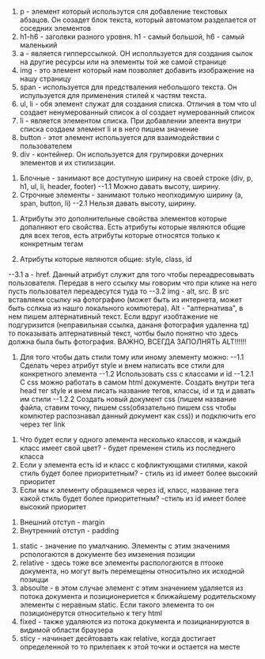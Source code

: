 1. p - элемент который использутся сля добавление текстовых абзацов. Он созадет блок текста, который автоматом разделается от соседних элементов
2. h1-h6 - заголвки разного уровня. h1 - самый большой, h6 - самый маленький
3. а - является гипперссылкой. ОН исполльзуется для создания сылок на другие ресурсы или на элементы той же самой странице
4. img - это элемент который нам позволяет добавить изображение на нашу страницу
5. span - используется для предстваления небольшого текста. Он испульзуется для применения стилей к частям текста.
6. ul, li - обя элемент служат для создания списка. Отличия в том что ul создает ненумерованный список a ol создает нумерованный список
7. li - является элементом списка. При добавлении элеента внутри списка создаем элемент li и в него пишем значение
8. button - этот элемент используется для взаимодействии с пользователем
9. div - контейнер. Он используется для групировки дочерних элементов и их стилизации.


<!-- Отличие блочных и строчных элементов -->

1. Блочные - занимают все доступную ширину на своей строке (div, p, h1, ul, li, header, footer)
    --1.1 Можно давать высоту, ширину.
2. Строчные элементы - занимают только неопходимую ширину (a, span, button, li)
    --2.1 Нельзя давать высоту, ширину.


<!-- Что такое атрибуты, для чего нужны, какие атибуты есть у оснавных тегов -->

1. Атрибуты это дополнительные свойства элементов которые допалняют его свойства. Есть атрибуты которые являются общие для всех тегов, есть атрибуты которые относятся только к конкретным тегам

2. Атрибуты которые являются общие: style, class, id

--3.1 a - href. Данный атрибут служит для того чтобы переадресовывать пользователя. Передав в него ссылку мы говорим что при клике на него пусть пользовател переадесутся туда то
--3.2 img - alt, src. В src вставляем ссылку на фотографию (может быть из интернета, может быть сслкыа из нашго локального компютера). Alt - "алтернатива", в нем пишем алтернативный текст. Если вдруг изобтажение не подгуризится (неправильная ссылка, дананя фотография удаленна тд) то показывать алтернативный текст, чотбы было понятно что здесь должна была быть фотография. ВАЖНО, ВСЕГДА ЗАПОЛНЯТЬ ALT!!!!!!


<!-- Стили -->
1. Для того чтобы дать стили тому или иному элементу можно:
    --1.1 Сделать через атрибут style и внем написать все стили для конкретного элемента
    --1.2 Использовать css с классами и id
        --1.2.1 С css можно работать в самом html документе. Создать внутри тега head тег style и внем писать название тегов, классы, id и тд и давать им стили
        --1.2.2 Создать новый документ css (пишем название файла, ставим точку, пишем css(обязательно пишем css чтобы компютер распознавал данный документ как css))
        и подключить его через тег link

<!-- Оснавные вопросы -->
1. Что будет если у одного элемента несколько классов, и каждый класс имеет свой цвет? - будет пременен стиль из последнего класса
2. Если у элемента есть id и класс с кофликтующами стилями, какой стиль будет более приоритетным? - стиль из id имеет более высокий приоритет
3. Если мы к элементу обращаемся через id, класс, название тега какой стиль будет более приоритетным? -стиль из id имеет более высокий приоритет

<!-- Отсупах -->
1. Внешний отступ - margin
2. Внутренний отступ - padding


<!-- Postion -->
1. static - значение по умалчанию. Элементы с этим значенимя рспологаются в документе без имзенения позиции
2. relative - здесь тоже все элементы распологаются в птооке документа, но могут выть перемещены относитьлно их исходной позицци
3. absoulte - в этом случае элемент с этим значением удаляется из потока документа и позиционериется к ближайшему родительскому элементы с неравным static. Если такого элемента то он позиционерутся относительно к тегу html
4. fixed - также удаляются из потока документа и позицианируются в видимой области браузера
5. sticy - начинает десйтовавть как relative, когда достигает определенной то то прилепаек к этой точки и остается на месте

